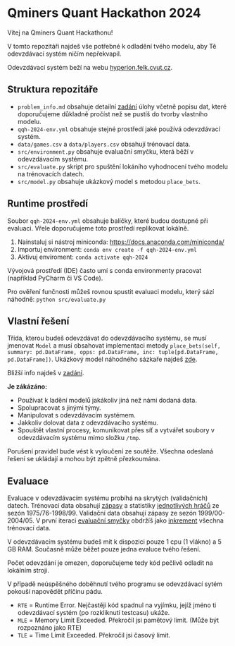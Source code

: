 # Qminers Quant Hackathon 2024

Vítej na Qminers Quant Hackathonu!

V tomto repozitáři najdeš vše potřebné k odladění tvého modelu, aby Tě odevzdávací systém ničím nepřekvapil.

Odevzdávací systém beží na webu [hyperion.felk.cvut.cz](http://hyperion.felk.cvut.cz/).

## Struktura repozitáře
* `problem_info.md` obsahuje detailní [zadání](problem_info.md) úlohy včetně popisu dat, které doporučujeme důkladně pročíst než se pustíš do tvorby vlastního modelu.
* `qqh-2024-env.yml` obsahuje stejné prostředí jaké používá odevzdávací systém.
* `data/games.csv` a `data/players.csv` obsahují trénovací data.
* `src/environment.py` obsahuje evaluační smyčku, která běží v odevzdávacím systému.
* `src/evaluate.py` skript pro spuštění lokáního vyhodnocení tvého modelu na trénovacích datech.
* `src/model.py` obsahuje ukázkový model s metodou `place_bets`.

## Runtime prostředí

Soubor `qqh-2024-env.yml` obsahuje balíčky, které budou dostupné při evaluaci. Vřele doporučujeme toto prostředí replikovat lokálně.

1. Nainstaluj si nástroj miniconda: https://docs.anaconda.com/miniconda/
2. Importuj environment: `conda env create -f qqh-2024-env.yml`
3. Aktivuj enviroment: `conda activate qqh-2024` 

Vývojová prostředí (IDE) často umí s conda environmenty pracovat (například PyCharm či VS Code).

Pro ověření funčnosti můžeš rovnou spustit evaluaci modelu, který sází náhodně: `python src/evaluate.py`

## Vlastní řešení

Třída, kterou budeš odevzdávat do odevzdávacího systému, se musí jmenovat `Model` a musí obsahovat implementaci metody `place_bets(self, summary: pd.DataFrame, opps: pd.DataFrame, inc: tuple[pd.DataFrame, pd.DataFrame])`. Ukázkový model náhodného sázkaře najdeš [zde](src/model.py).

Bližší info najdeš v [zadání](problem_info.md).

**Je zákázáno:**

- Používat k ladění modelů jakákoliv jiná než námi dodaná data.
- Spolupracovat s jinými týmy.
- Manipulovat s odevzdávacím systémem.
- Jakkoliv dolovat data z odevzdávacího systému.
- Spouštět vlastní procesy, komunikovat přes síť a vytvářet soubory v odevzdávacím systému mimo složku `/tmp`.

Porušení pravidel bude vést k vyloučení ze soutěže. Všechna odeslaná řešení se ukládají a mohou být zpětně přezkoumána.

## Evaluace

Evaluace v odevzdávacím systému probíhá na skrytých (validačních) datech. Trénovací data obsahují [zápasy](data/games.csv) a statistiky [jednotlivých hráčů](data/players.csv) ze sezón 1975/76-1998/99.
Validační data obsahují zápasy ze sezón 1999/00-2004/05.
V první iteraci [evaluační smyčky](src/environment.py#L68) obdržíš jako [inkrement](problem_info.md#dataframe-inkrement%C3%A1ln%C3%ADch-dat) všechna trénovací data.

V odevzdávacím systému budeš mít k dispozici pouze 1 cpu (1 vlákno) a 5 GB RAM. Současně může běžet pouze jedna evaluce tvého řešení.

Počet odevzdání je omezen, doporučujeme tedy kód pečlivě odladit na lokálním stroji.

V případě neúspěšného doběhnutí tvého programu se odevzdávací sytém pokouší napovědět příčinu pádu.

- `RTE` = Runtime Error. Nejčastěji kód spadnul na vyjímku, jejíž jméno ti odevzdávací systém (po rozkliknutí testcasu) ukáže. 
- `MLE` = Memory Limit Exceeded. Překročil jsi  pamětový limit. (Může být rozpoznáno jako RTE)
- `TLE` = Time Limit Exceeded. Překročil jsi časový limit.

